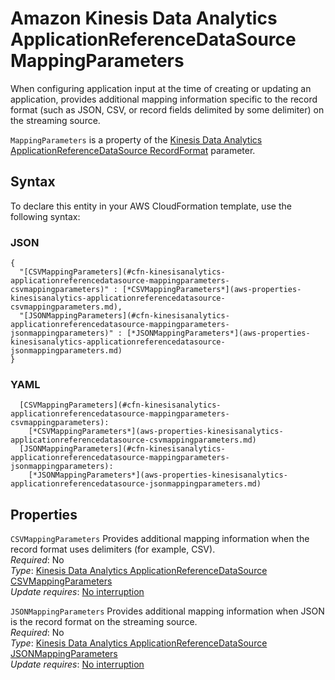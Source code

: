 # Amazon Kinesis Data Analytics ApplicationReferenceDataSource MappingParameters<a name="aws-properties-kinesisanalytics-applicationreferencedatasource-mappingparameters"></a>

When configuring application input at the time of creating or updating an application, provides additional mapping information specific to the record format \(such as JSON, CSV, or record fields delimited by some delimiter\) on the streaming source\. 

 `MappingParameters` is a property of the [Kinesis Data Analytics ApplicationReferenceDataSource RecordFormat](aws-properties-kinesisanalytics-applicationreferencedatasource-recordformat.md) parameter\. 

## Syntax<a name="aws-properties-kinesisanalytics-applicationreferencedatasource-mappingparameters-syntax"></a>

To declare this entity in your AWS CloudFormation template, use the following syntax:

### JSON<a name="aws-properties-kinesisanalytics-applicationreferencedatasource-mappingparameters-syntax.json"></a>

```
{
  "[CSVMappingParameters](#cfn-kinesisanalytics-applicationreferencedatasource-mappingparameters-csvmappingparameters)" : [*CSVMappingParameters*](aws-properties-kinesisanalytics-applicationreferencedatasource-csvmappingparameters.md),
  "[JSONMappingParameters](#cfn-kinesisanalytics-applicationreferencedatasource-mappingparameters-jsonmappingparameters)" : [*JSONMappingParameters*](aws-properties-kinesisanalytics-applicationreferencedatasource-jsonmappingparameters.md)
}
```

### YAML<a name="aws-properties-kinesisanalytics-applicationreferencedatasource-mappingparameters-syntax.yaml"></a>

```
  [CSVMappingParameters](#cfn-kinesisanalytics-applicationreferencedatasource-mappingparameters-csvmappingparameters): 
    [*CSVMappingParameters*](aws-properties-kinesisanalytics-applicationreferencedatasource-csvmappingparameters.md)
  [JSONMappingParameters](#cfn-kinesisanalytics-applicationreferencedatasource-mappingparameters-jsonmappingparameters): 
    [*JSONMappingParameters*](aws-properties-kinesisanalytics-applicationreferencedatasource-jsonmappingparameters.md)
```

## Properties<a name="aws-properties-kinesisanalytics-applicationreferencedatasource-mappingparameters-properties"></a>

`CSVMappingParameters`  <a name="cfn-kinesisanalytics-applicationreferencedatasource-mappingparameters-csvmappingparameters"></a>
Provides additional mapping information when the record format uses delimiters \(for example, CSV\)\.   
 *Required*: No  
 *Type*: [Kinesis Data Analytics ApplicationReferenceDataSource CSVMappingParameters](aws-properties-kinesisanalytics-applicationreferencedatasource-csvmappingparameters.md)  
 *Update requires*: [No interruption](using-cfn-updating-stacks-update-behaviors.md#update-no-interrupt) 

`JSONMappingParameters`  <a name="cfn-kinesisanalytics-applicationreferencedatasource-mappingparameters-jsonmappingparameters"></a>
Provides additional mapping information when JSON is the record format on the streaming source\.  
 *Required*: No  
 *Type*: [Kinesis Data Analytics ApplicationReferenceDataSource JSONMappingParameters](aws-properties-kinesisanalytics-applicationreferencedatasource-jsonmappingparameters.md)  
 *Update requires*: [No interruption](using-cfn-updating-stacks-update-behaviors.md#update-no-interrupt) 